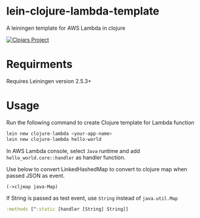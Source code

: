 # lein-clojure-lambda-template
A leiningen template for AWS Lambda in clojure

[![Clojars Project](https://clojars.org/clojure-lambda/lein-template/latest-version.svg)](https://clojars.org/bansd/clojure-lambda/lein-template)

# Requirments 
Requires Leiningen version 2.5.3+

# Usage
Run the following command to create Clojure template for Lambda function

```bash
lein new clojure-lambda <your-app-name>
lein new clojure-lambda hello-world
```

In AWS Lambda console, select `Java` runtime and add `hello_world.core::handler` as handler function.

Use below to convert LinkedHashedMap to convert to clojure map when passed JSON as event.
```clojure
(->cljmap java-Map)
```

If String is passed as test event, use `String` instead of `java.util.Map`
```clojure
:methods [^:static [handler [String] String]]
```
